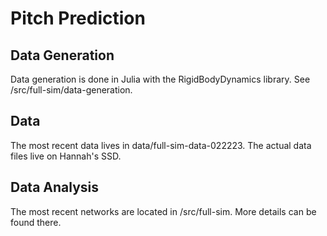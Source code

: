 # Pitch Prediction

## Data Generation
Data generation is done in Julia with the RigidBodyDynamics library. See /src/full-sim/data-generation.

## Data
The most recent data lives in data/full-sim-data-022223. The actual data files live on Hannah's SSD. 

## Data Analysis
The most recent networks are located in /src/full-sim. More details can be found there. 
